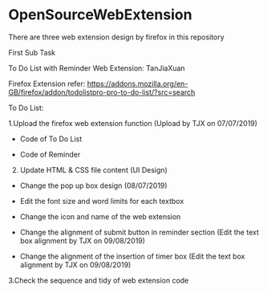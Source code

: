 # OpenSourceWebExtension

There are three web extension design by firefox in this repository

First Sub Task

To Do List with Reminder Web Extension: TanJiaXuan

Firefox Extension refer: https://addons.mozilla.org/en-GB/firefox/addon/todolistpro-pro-to-do-list/?src=search

To Do List:

1.Upload the firefox web extension function
(Upload by TJX on 07/07/2019)
  - Code of To Do List
  
  - Code of Reminder




2. Update HTML & CSS file content (UI Design) 
  - Change the pop up box design (08/07/2019)
  
  - Edit the font size and word limits for each textbox
  
  - Change the icon and name of the web extension
  
  - Change the alignment of submit button in reminder section 
  (Edit the text box alignment by TJX on 09/08/2019)
  
  - Change the alignment of the insertion of timer box
  (Edit the text box alignment by TJX on 09/08/2019)




3.Check the sequence and tidy of web extension code
 





